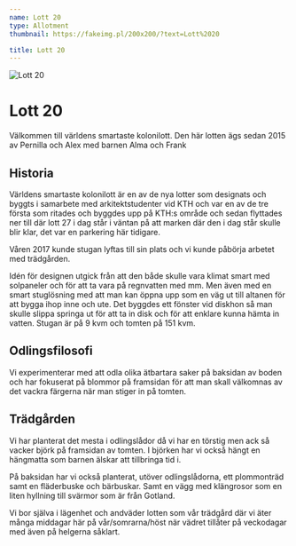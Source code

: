 ```yaml
---
name: Lott 20
type: Allotment
thumbnail: https://fakeimg.pl/200x200/?text=Lott%2020

title: Lott 20
---
```


![Lott 20](https://fakeimg.pl/555x694/?text=Lott%2020#left)

# Lott 20

Välkommen till världens smartaste kolonilott. Den här lotten ägs sedan 2015 av Pernilla och Alex med barnen Alma och Frank

## Historia

Världens smartaste kolonilott är en av de nya lotter som designats och byggts i samarbete med arkitektstudenter vid KTH och var en av de tre första som ritades och byggdes upp på KTH:s område och sedan flyttades ner till där lott 27 i dag står i väntan på att marken där den i dag står skulle blir klar, det var en parkering här tidigare.

Våren 2017 kunde stugan lyftas till sin plats och vi kunde påbörja arbetet med trädgården.

Idén för designen utgick från att den både skulle vara klimat smart med solpaneler och för att ta vara på regnvatten med mm. Men även med en smart stuglösning med att man kan öppna upp som en väg ut till altanen för att bygga ihop inne och ute. Det byggdes ett fönster vid diskhon så man skulle slippa springa ut för att ta in disk och för att enklare kunna hämta in vatten.
Stugan är på 9 kvm och tomten på 151 kvm.

## Odlingsfilosofi

Vi experimenterar med att odla olika ätbartara saker på baksidan av boden och har fokuserat på blommor på framsidan för att man skall välkomnas av det vackra färgerna när man stiger in på tomten.

## Trädgården

Vi har planterat det mesta i odlingslådor då vi har en törstig men ack så vacker björk på framsidan av tomten. I björken har vi också hängt en hängmatta som barnen älskar att tillbringa tid i.

På baksidan har vi också planterat, utöver odlingslådorna, ett plommonträd samt en fläderbuske och bärbuskar. Samt en vägg med klängrosor som en liten hyllning till svärmor som är från Gotland.

Vi bor själva i lägenhet och andväder lotten som vår trädgård där vi äter många middagar här på vår/somrarna/höst när vädret tillåter på veckodagar med även på helgerna såklart.
